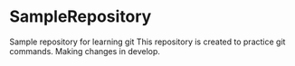 # SampleRepository
Sample repository for learning git
This repository is created to practice git commands.
Making changes in develop.
